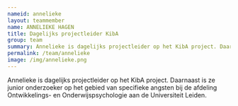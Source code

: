 ```yaml
---
nameid: annelieke
layout: teammember
name: ANNELIEKE HAGEN
title: Dagelijks projectleider KibA
group: team
summary: Annelieke is dagelijks projectleider op het KibA project. Daarnaast is ze junior onderzoeker op het gebied van specifieke angsten bij de afdeling Ontwikkelings- en Onderwijspsychologie aan de Universiteit Leiden.
permalink: /team/annelieke
image: /img/annelieke.png
---
```


Annelieke is dagelijks projectleider op het KibA project. Daarnaast is ze junior onderzoeker op het gebied van specifieke angsten bij de afdeling Ontwikkelings- en Onderwijspsychologie aan de Universiteit Leiden.
